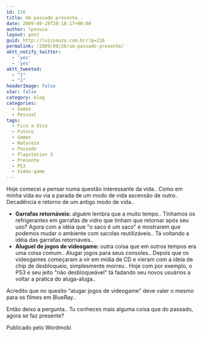 ```yaml
---
id: 216
title: Um passado presente..
date: 2009-09-28T20:18:17+00:00
author: lpsouza
layout: post
guid: http://luizsouza.com.br/?p=216
permalink: /2009/09/28/um-passado-presente/
aktt_notify_twitter:
  - 'yes'
  - 'yes'
aktt_tweeted:
  - "1"
  - "1"
headerImage: false
star: false
category: blog
categories:
  - Games
  - Pessoal
tags:
  - Fica a dica
  - Futuro
  - Games
  - Natureza
  - Passado
  - Playstation 3
  - Presente
  - PS3
  - Video-game
---
```

Hoje comecei a pensar numa questão interessante da vida.. Como em minha vida eu via a parada de um modo de vida ascensão de outro.. Decadência e retorno de um antigo modo de vida..

* **Garrafas retornáveis:** alguém lembra que a muito tempo.. Tínhamos os refrigerantes em garrafas de vidro que tinham que retornar após seu uso? Agora com a idéia que "o saco é um saco" e mostrarem que podemos mudar o ambiente com sacolas reutilizáveis.. Tá voltando a idéia das garrafas retornáveis..
* **Aluguel de jogos de videogame:** outra coisa que em outros tempos era uma coisa comum.. Alugar jogos para seus consoles.. Depois que os videogames começaram a vir em mídia de CD e vieram com a ideia de chip de desbloqueio, simplesmente morreu.. Hoje com por exemplo, o PS3 e seu jeito "não desbloqueável" tá fadando seu novos usuários a voltar a pratica do aluga-aluga..

Acredito que no quesito "alugar jogos de videogame" deve valer o mesmo para os filmes em BlueRay..

Então deixo a pergunta.. Tu conheces mais alguma coisa que do passado, agora se faz presente?

Publicado pelo Wordmobi
